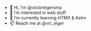 - 👋 Hi, I’m @victorelgersma
- 👀 I’m interested in web stuff
- 🌱 I’m currently learning HTMX & Astro
- 📫 Reach me at @vic_elger


<!---
victorelgersma/victorelgersma is a ✨ special ✨ repository because its `README.md` (this file) appears on your GitHub profile.
You can click the Preview link to take a look at your changes.
--->
